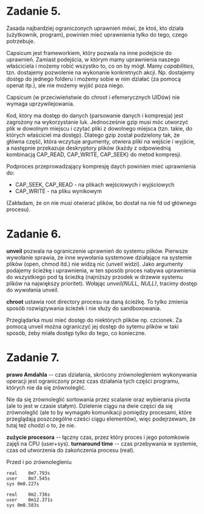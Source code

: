 # Zadanie 5.

Zasada najbardziej ograniczonych uprawnień mówi, że ktoś, kto działa (użytkownik, program), powinien mieć uprawnienia tylko do tego, czego potrzebuje.

Capsicum jest frameworkiem, który pozwala na inne podejście do uprawnień. Zamiast podejścia, w którym mamy uprawnienia naszego właściciela i możemy robić wszystko to, co on by mógł. Mamy _capabilities_, tzn. dostajemy pozwolenie na wykonanie konkretnych akcji. Np. dostajemy dostęp do jednego folderu i możemy sobie w nim działać (za pomocą openat itp.), ale nie możemy wyjść poza niego.

Capsicum (w przeciwieństwie do chroot i efemerycznych UIDów) nie wymaga uprzywilejowania. 

Kod, który ma dostęp do danych (parsowanie danych i kompresja) jest zagrożony na wykorzystanie luk. Jednocześnie gzip musi móc utworzyć plik w dowolnym miejscu i czytać pliki z dowolnego miejsca (tzn. takie, do których właściciel ma dostęp). Dlatego gzip został podzielony tak, że główna część, która wczytuje argumenty, otwiera pliki na wejście i wyjście, a następnie przekazuje deskryptory plików (każdy z odpowiednią kombinacją CAP_READ, CAP_WRITE, CAP_SEEK) do metod kompresji.

Podproces przeprowadzający kompresję daych powinien mieć uprawnienia do:
* CAP_SEEK, CAP_READ - na plikach wejściowych i wyjściowych
* CAP_WRITE - na pliku wynikowym

(Zakładam, że on nie musi otwierać plików, bo dostał na nie fd od głównego procesu).

# Zadanie 6.

**unveil** pozwala na ograniczenie uprawnień do systemu plików. Pierwsze wywołanie sprawia, że inne wywołania systemowe działające na systemie plików (open, chmod itd.) nie widzą nic (unveil widzi). Jako argumenty podajemy ścieżkę i uprawnienia, w ten sposób proces nabywa uprawnienia do wszystkiego pod tą ścieżką (najniższy przodek w drzewie systemu plików na największy prioritet). Wołając _unveil(NULL, NULL)_, tracimy dostęp do wywołania unveil.

**chroot** ustawia root directory procesu na daną ścieżkę. To tylko zmienia sposób rozwiązywania ścieżek i nie służy do sandboxowania.

Przeglądarka musi mieć dostęp do niektórych plików np. czcionek. Za pomocą unveil można ograniczyć jej dostęp do sytemu plików w taki sposób, żeby miała dostęp tylko do tego, co konieczne. 

# Zadanie 7.

**prawo Amdahla** -- czas działania, skrócony zrównolegleniem wykonywania operacji jest ograniczony przez czas działania tych części programu, których nie da się zrównoleglić.


Nie da się zrównoleglić sortowania przez scalanie oraz wybierania pivota (ale to jest w czasie stałym). Dzielenie ciągu na dwie części da się zrównoleglić (ale to by wymagało komunikacji pomiędzy procesami, które przeglądają poszczególne cześci ciągu elementów), więc podejrzewam, że tutaj też chodzi o to, że nie.

**zużycie procesora** -- łączny czas, przez który proces i jego potomkowie zajęli na CPU (user+sys).
**turnaround time** -- czas przebywania w systemie, czas od utworzenia do zakończenia procesu (real).

Przed i po zrównolegleniu
```
real	0m7.793s
user	0m7.545s
sys	0m0.227s

real	0m2.736s
user	0m12.371s
sys	0m0.583s

```


